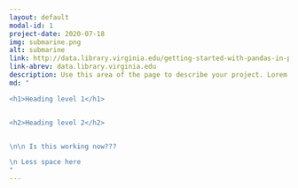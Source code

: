 ```yaml
---
layout: default
modal-id: 1
project-date: 2020-07-18
img: submarine.png
alt: submarine
link: http://data.library.virginia.edu/getting-started-with-pandas-in-python/
link-abrev: data.library.virginia.edu
description: Use this area of the page to describe your project. Lorem ipsum dolor sit amet, consectetur adipisicing elit. Mollitia neque assumenda ipsam nihil, molestias magnam, recusandae quos quis inventore quisquam velit asperiores, vitae? Reprehenderit soluta, eos quod consequuntur itaque. Nam. Have changes been made yet?
md: "

<h1>Heading level 1</h1>


<h2>Heading level 2</h2>


\n\n Is this working now???

\n Less space here
"
---
```


